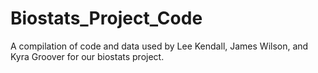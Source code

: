 # Biostats_Project_Code
A compilation of code and data used by Lee Kendall, James Wilson, and Kyra Groover for our biostats project.
